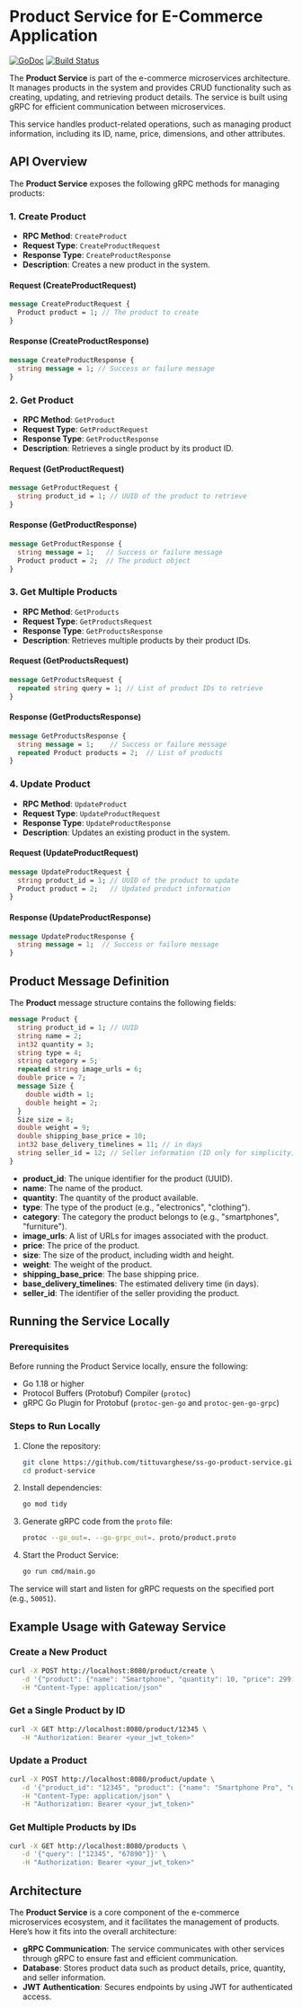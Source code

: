 # Product Service for E-Commerce Application

[![GoDoc](https://pkg.go.dev/badge/github.com/tittuvarghese/ss-go-product-service)](https://pkg.go.dev/github.com/tittuvarghese/ss-go-product-service)
[![Build Status](https://travis-ci.org/tittuvarghese/ss-go-product-service.svg?branch=main)](https://travis-ci.org/tittuvarghese/ss-go-product-service)

The **Product Service** is part of the e-commerce microservices architecture. It manages products in the system and provides CRUD functionality such as creating, updating, and retrieving product details. The service is built using gRPC for efficient communication between microservices.

This service handles product-related operations, such as managing product information, including its ID, name, price, dimensions, and other attributes.

## API Overview

The **Product Service** exposes the following gRPC methods for managing products:

### 1. **Create Product**
- **RPC Method**: `CreateProduct`
- **Request Type**: `CreateProductRequest`
- **Response Type**: `CreateProductResponse`
- **Description**: Creates a new product in the system.

#### Request (CreateProductRequest)
```proto
message CreateProductRequest {
  Product product = 1; // The product to create
}
```

#### Response (CreateProductResponse)
```proto
message CreateProductResponse {
  string message = 1; // Success or failure message
}
```

### 2. **Get Product**
- **RPC Method**: `GetProduct`
- **Request Type**: `GetProductRequest`
- **Response Type**: `GetProductResponse`
- **Description**: Retrieves a single product by its product ID.

#### Request (GetProductRequest)
```proto
message GetProductRequest {
  string product_id = 1; // UUID of the product to retrieve
}
```

#### Response (GetProductResponse)
```proto
message GetProductResponse {
  string message = 1;   // Success or failure message
  Product product = 2;  // The product object
}
```

### 3. **Get Multiple Products**
- **RPC Method**: `GetProducts`
- **Request Type**: `GetProductsRequest`
- **Response Type**: `GetProductsResponse`
- **Description**: Retrieves multiple products by their product IDs.

#### Request (GetProductsRequest)
```proto
message GetProductsRequest {
  repeated string query = 1; // List of product IDs to retrieve
}
```

#### Response (GetProductsResponse)
```proto
message GetProductsResponse {
  string message = 1;    // Success or failure message
  repeated Product products = 2;  // List of products
}
```

### 4. **Update Product**
- **RPC Method**: `UpdateProduct`
- **Request Type**: `UpdateProductRequest`
- **Response Type**: `UpdateProductResponse`
- **Description**: Updates an existing product in the system.

#### Request (UpdateProductRequest)
```proto
message UpdateProductRequest {
  string product_id = 1; // UUID of the product to update
  Product product = 2;   // Updated product information
}
```

#### Response (UpdateProductResponse)
```proto
message UpdateProductResponse {
  string message = 1;  // Success or failure message
}
```

## Product Message Definition

The **Product** message structure contains the following fields:

```proto
message Product {
  string product_id = 1; // UUID
  string name = 2;
  int32 quantity = 3;
  string type = 4;
  string category = 5;
  repeated string image_urls = 6;
  double price = 7;
  message Size {
    double width = 1;
    double height = 2;
  }
  Size size = 8;
  double weight = 9;
  double shipping_base_price = 10;
  int32 base_delivery_timelines = 11; // in days
  string seller_id = 12; // Seller information (ID only for simplicity)
}
```

- **product_id**: The unique identifier for the product (UUID).
- **name**: The name of the product.
- **quantity**: The quantity of the product available.
- **type**: The type of the product (e.g., "electronics", "clothing").
- **category**: The category the product belongs to (e.g., "smartphones", "furniture").
- **image_urls**: A list of URLs for images associated with the product.
- **price**: The price of the product.
- **size**: The size of the product, including width and height.
- **weight**: The weight of the product.
- **shipping_base_price**: The base shipping price.
- **base_delivery_timelines**: The estimated delivery time (in days).
- **seller_id**: The identifier of the seller providing the product.

## Running the Service Locally

### Prerequisites

Before running the Product Service locally, ensure the following:

- Go 1.18 or higher
- Protocol Buffers (Protobuf) Compiler (`protoc`)
- gRPC Go Plugin for Protobuf (`protoc-gen-go` and `protoc-gen-go-grpc`)

### Steps to Run Locally

1. Clone the repository:
   ```bash
   git clone https://github.com/tittuvarghese/ss-go-product-service.git
   cd product-service
   ```

2. Install dependencies:
   ```bash
   go mod tidy
   ```

3. Generate gRPC code from the `proto` file:
   ```bash
   protoc --go_out=. --go-grpc_out=. proto/product.proto
   ```

4. Start the Product Service:
   ```bash
   go run cmd/main.go
   ```

The service will start and listen for gRPC requests on the specified port (e.g., `50051`).


## Example Usage with Gateway Service

### Create a New Product
```bash
curl -X POST http://localhost:8080/product/create \
   -d '{"product": {"name": "Smartphone", "quantity": 10, "price": 299.99, "category": "electronics", "type": "mobile", "seller_id": "12345"}}' \
   -H "Content-Type: application/json"
```

### Get a Single Product by ID
```bash
curl -X GET http://localhost:8080/product/12345 \
   -H "Authorization: Bearer <your_jwt_token>"
```

### Update a Product
```bash
curl -X POST http://localhost:8080/product/update \
   -d '{"product_id": "12345", "product": {"name": "Smartphone Pro", "quantity": 15, "price": 349.99}}' \
   -H "Content-Type: application/json" \
   -H "Authorization: Bearer <your_jwt_token>"
```

### Get Multiple Products by IDs
```bash
curl -X GET http://localhost:8080/products \
   -d '{"query": ["12345", "67890"]}' \
   -H "Authorization: Bearer <your_jwt_token>"
```

## Architecture

The **Product Service** is a core component of the e-commerce microservices ecosystem, and it facilitates the management of products. Here’s how it fits into the overall architecture:

- **gRPC Communication**: The service communicates with other services through gRPC to ensure fast and efficient communication.
- **Database**: Stores product data such as product details, price, quantity, and seller information.
- **JWT Authentication**: Secures endpoints by using JWT for authenticated access.
